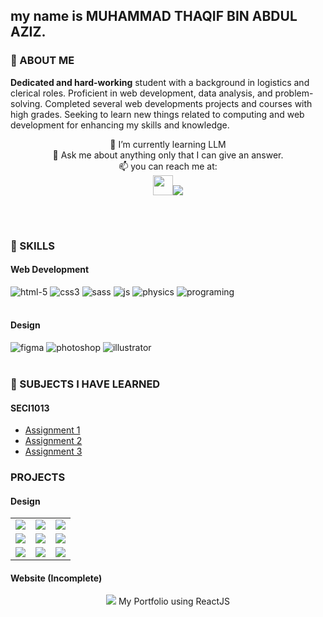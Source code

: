## my name is **MUHAMMAD THAQIF BIN ABDUL AZIZ.**

### 💬 ABOUT ME
**Dedicated and hard-working** student with a background in logistics and clerical roles. Proficient in web development, data analysis, and problem-solving. Completed several web developments projects and courses with high grades. Seeking to learn new things related to computing and web development for enhancing my skills and knowledge.
</br>

<div align="center">
🌱 I’m currently learning LLM </br>
💬 Ask me about anything only that I can give an answer. </br>
📫 you can reach me at: </span> </br> 
<a href="https://www.linkedin.com/in/thaqifaziz/"><img src="https://github.com/user-attachments/assets/354e6214-0a4c-4f88-ade4-3c4b09cae976" width="32"/></a><a href="https://x.com/_thqf"><img src="https://github.com/user-attachments/assets/565bfa39-4b2e-4d34-8675-85fb136578f8"/></a>
</div>

</br></br>

### 🧠 SKILLS
#### Web Development
![html-5](https://github.com/user-attachments/assets/cf9742f0-5641-4fc8-9e62-eac487fc2611)  </span> ![css3](https://github.com/user-attachments/assets/ce193597-f6d9-4231-b95f-d919d42c4798) </span> ![sass](https://github.com/user-attachments/assets/676b4d4d-b4d4-4363-8e0f-fea36fdf0582) </span> ![js](https://github.com/user-attachments/assets/98cbd2a0-2863-4987-9fcf-09b178ae9e90) </span> ![physics](https://github.com/user-attachments/assets/15b1a43b-5cc3-4cb5-bd13-da3498962d0f) </span> ![programing](https://github.com/user-attachments/assets/00057731-c682-494e-a0f9-710ac436c971)
</br></br>
#### Design
![figma](https://github.com/user-attachments/assets/a59155a8-7cb9-4f9c-b094-aa2f43e9b4af) </span> ![photoshop](https://github.com/user-attachments/assets/ae1bcc38-18ca-43d9-8f9a-cb462842a922) </span> ![illustrator](https://github.com/user-attachments/assets/2fffc87e-bec8-4b1e-ab6d-274941648ba6)
</br></br>

### 📝 SUBJECTS I HAVE LEARNED
#### SECI1013
- <a href="https://feldagov-my.sharepoint.com/:b:/g/personal/thaqif_aa_felda_net_my/EcawBt8MKy5HtbMLBrOGcoEB7lTwDLANH4gSzGH_DF2fOw?e=D17OHm">Assignment 1</a>
- <a href="https://feldagov-my.sharepoint.com/:b:/g/personal/thaqif_aa_felda_net_my/EULAeqcPTaxLkwpCGL1S6Y8BBsEY2QaZk6wkYKSDVYSNvA?e=1Nt8NS">Assignment 2</a>
- <a href="https://feldagov-my.sharepoint.com/:b:/g/personal/thaqif_aa_felda_net_my/Ee_oweN8C_pFkUJkT-lVkSMBtBN7jyklqFk_pxn25JTeWA?e=7dMxkP">Assignment 3</a>

### PROJECTS
#### Design
<table style="border-collapse: collapse;">
  <tr>
    <td style="border: none;"><img src="https://github.com/user-attachments/assets/fdc8f877-4e8c-4e86-8b39-c4b74cea892d"/></td>
    <td style="border: none;"><img src="https://github.com/user-attachments/assets/b2d78627-2608-478e-a55b-a249e89a3ce9"/></td>
    <td style="border: none;"><img src="https://github.com/user-attachments/assets/00e28f35-e7cb-4915-af21-0a4cd7a6f2a0"/></td>
  </tr>
  <tr>
    <td style="border: none;"><img src="https://github.com/user-attachments/assets/7e26593e-da3c-41cb-909d-14b03542949f"/></td>
    <td style="border: none;"><img src="https://github.com/user-attachments/assets/301fb6ed-7796-4b18-9935-349c6d07d90c"/></td>
    <td style="border: none;"><img src="https://github.com/user-attachments/assets/ac9759d0-5657-4bb1-aea4-cfc05021e0e7"/></td>
  </tr>
  <tr>
    <td style="border: none;"><img src="https://github.com/user-attachments/assets/8eae8ad3-9e52-4036-83ec-fba136ee7da6"/></td>
    <td style="border: none;"><img src="https://github.com/user-attachments/assets/2f33d7ba-167a-4c0b-95a4-2603d66b11cc"/></td>
    <td style="border: none;"><img src="https://github.com/user-attachments/assets/66999da0-8dd3-4ab9-90c9-f455e4d34ea0"/></td>
  </tr>
</table>

#### Website (Incomplete)
<div align="center">
<img src="https://github.com/user-attachments/assets/3436a6f2-3d27-43d0-ac38-f61ce4af79fc"/>
My Portfolio using ReactJS
</div>




<!--
**kipopopo/kipopopo** is a ✨ _special_ ✨ repository because its `README.md` (this file) appears on your GitHub profile.

Here are some ideas to get you started:

- 🔭 I’m currently working on ...
- 🌱 I’m currently learning ...
- 👯 I’m looking to collaborate on ...
- 🤔 I’m looking for help with ...
- 💬 Ask me about ...
- 📫 How to reach me: ...
- 😄 Pronouns: ...
- ⚡ Fun fact: ...
-->

